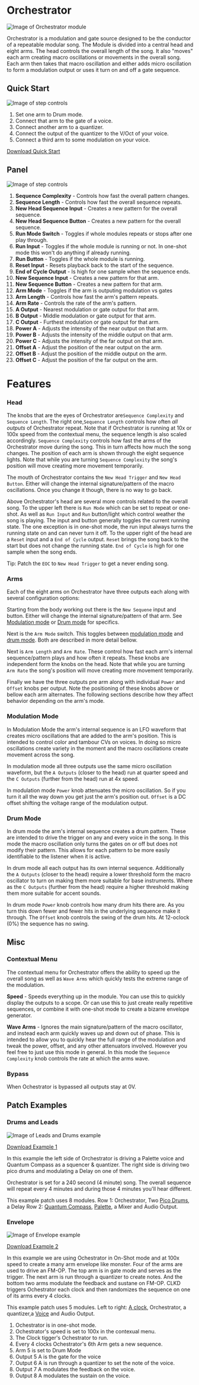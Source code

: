 # Orchestrator 

![Image of Orchestrator module](../images/Orchestrator.png)

Orchestrator is a modulation and gate source designed to be the conductor of a repeatable modular song. The Module is divided into a central head and eight arms. The head controls the overall length of the song. It also "moves" each arm creating macro oscillations or movements in the overall song. Each arm then takes that macro oscillation and either adds micro oscillation to form a modulation output or uses it turn on and off a gate sequence.

## Quick Start

![Image of step controls](../images/Orchestrator/quick_start_1.png)

1. Set one arm to Drum mode.
2. Connect that arm to the gate of a voice.
3. Connect another arm to a quantizer.
4. Connect the output of the quantizer to the V/Oct of your voice.
5. Connect a third arm to some modulation on your voice.

[Download Quick Start](../examples/Orchestrator/Orchestrator_QuickStart.vcvs?raw=true)

## Panel

![Image of step controls](../images/Orchestrator/labels.png)

1. **Sequence Complexity** - Controls how fast the overall pattern changes.
2. **Sequence Length** - Controls how fast the overall sequence repeats.
3. **New Head Sequence Input** - Creates a new pattern for the overall sequence.
4. **New Head Sequence Button** - Creates a new pattern for the overall sequence.
5. **Run Mode Switch** - Toggles if whole modules repeats or stops after one play through.
6. **Run Input** - Toggles if the whole module is running or not. In one-shot mode this won't do anything if already running.
7. **Run Button** - Toggles if the whole module is running.
8. **Reset Input** - Resets playback back to the start of the sequence.
9. **End of Cycle Output** - Is high for one sample when the sequence ends.
10. **New Sequence Input** - Creates a new pattern for that arm.
11. **New Sequence Button** - Creates a new pattern for that arm.
12. **Arm Mode** - Toggles if the arm is outputing modulation vs gates
13. **Arm Length** - Controls how fast the arm's pattern repeats.
14. **Arm Rate** - Controls the rate of the arm's pattern. 
15. **A Output** - Nearest modulation or gate output for that arm.
16. **B Output** - Middle modulation or gate output for that arm.
17. **C Output** - Furthest modulation or gate output for that arm.
18. **Power A** - Adjusts the intensity of the near output on that arm.
19. **Power B** - Adjusts the intensity of the middle output on that arm.
20. **Power C** - Adjusts the intensity of the far output on that arm.
21. **Offset A** - Adjust the position of the near output on the arm.
22. **Offset B** - Adjust the position of the middle output on the arm.
23. **Offset C** - Adjust the position of the far output on the arm.

# Features

### Head

The knobs that are the eyes of Orchestrator are`Sequence Complexity` and `Sequence Length`.  The right one,`Sequence Length` controls how often *all outputs* of Orchestrator repeat. Note that if Orchestrator is running at 10x or 100x speed from the contextual menu, the sequence length is also scaled accordingly. `Sequence Complexity` controls how fast the arms of the Orchestrator move during the song. This in turn affects how much the song changes. The position of each arm is shown through the eight sequence lights. Note that while you are turning `Sequence Complexity` the song's position will move creating more movement temporarily. 

The mouth of Orchestrator contains the `New Head Trigger` and `New Head Button`. Either will change the internal signature/pattern of the macro oscillations. Once you change it though, there is no way to go back. 

Above Orchestrator's head are several more controls related to the overall song. To the upper left there is `Run Mode` which can be set to repeat or one-shot. As well as `Run Input` and `Run` button/light which control weather the song is playing. The input and button generally toggles the current running state. The one exception is in one-shot mode, the run input always turns the running state on and can never turn it off. To  the upper right of the head are a `Reset` input and a `End of Cycle` output. `Reset` brings the song back to the start but does not change the running state. `End of Cycle` is high for one sample when the song ends.
 
Tip: Patch the `EOC` to `New Head Trigger` to get a never ending song.

### Arms

Each of the eight arms on Orchestrator have three outputs each along with several configuration options:

Starting from the body working out there is the `New Sequene` input and button. Either will change the internal signature/pattern of that arm. See [Modulation mode](#Modulation-Mode) or [Drum mode](#Drum-Mode) for specifics.

Next is the `Arm Mode` switch. This toggles between [modulation mode](#Modulation-Mode) and [drum mode](#Drum-Mode). Both are described in more detail bellow.

Next is `Arm Length` and `Arm Rate`.  These control how fast each arm's internal sequence/pattern plays and how often it repeats. These knobs are independent form the knobs on the head. Note that while you are turning `Arm Rate` the song's position will move creating more movement temporarily.

Finally we have the three outputs pre arm along with individual `Power` and `Offset` knobs per output. Note the positioning of these knobs above or bellow each arm alternates. The following sections describe how they affect behavior depending on the arm's mode.

### Modulation Mode
In Modulation Mode the arm's internal sequence is an LFO waveform that creates micro oscillations that are added to the arm's position. This is intended to control color and tambour CVs on voices. In doing so micro oscillations create variety in the moment and the macro oscillations create movement across the song.

In modulation mode all three outputs use the same micro oscillation waveform, but the `A Outputs` (closer to the head) run at quarter speed and the `C Outputs` (further from the head) run at 4x speed.

In modulation mode `Power` knob attenuates the micro oscillation. So if you turn it all the way down you get just the arm's position out. `Offset` is a DC offset shifting the voltage range of the modulation output.

### Drum Mode
In drum mode the arm's internal sequence creates a drum pattern. These are intended to drive the trigger on any and every voice in the song. In this mode the macro oscillation only turns the gates on or off but does not modify their pattern. This allows for each pattern to be more easily identifiable to the listener when it is active.

In drum mode all each output has its own internal sequence. Additionally the `A Outputs` (closer to the head) require a lower threshold form the macro oscillator to turn on making them more suitable for base instruments. Where as the `C Outputs` (further from the head) require a higher threshold making them more suitable for accent sounds.

In drum mode `Power` knob controls how many drum hits there are. As you turn this down fewer and fewer hits in the underlying sequence make it through. The `Offset` knob controls the swing of the drum hits. At 12-oclock (0%) the sequence has no swing.

## Misc

### Contextual Menu

The contextual menu for Orchestrator offers the ability to speed up the overall song as well as `Wave Arms` which quickly tests the extreme range of the modulation.

**Speed** - Speeds everything up in the module. You can use this to quickly display the outputs to a scope. Or can use this to just create really repetitive sequences, or combine it with one-shot mode to create a bizarre envelope generator.

**Wave Arms** - Ignores the main signature/pattern of the macro oscillator, and instead each arm quickly waves up and down out of phase. This is intended to allow you to quickly hear the full range of the modulation and tweak the power, offset, and any other attenuators involved. However you feel free to just use this mode in general. In this mode the `Sequence Complexity` knob controls the rate at which the arms wave.

### Bypass
When Ochestrator is bypassed all outputs stay at 0V.

## Patch Examples

### Drums and Leads

![Image of Leads and Drums example](../images/Orchestrator/example_1.png)

[Download Example 1](../examples/Orchestrator/Orchestrator_Example1.vcvs?raw=true)

In this example the left side of Orchestrator is driving a Palette voice and Quantum Compass as a squencer & quantizer. The right side is driving two pico drums and modulating a Delay on one of them. 

Orchestrator is set for a 240 second (4 minute) song. The overall sequence will repeat every 4 minutes and during those 4 minutes you'll hear different.

This example patch uses 8 modules. 
Row 1: Orchestrator, Two [Pico Drums](https://library.vcvrack.com/EricaCopies/PicoDrums), a Delay
Row 2: [Quantum Compass](https://library.vcvrack.com/PathSet-Infinity/QuantumCompass), [Palette](https://library.vcvrack.com/Atelier/AtelierPalette), a Mixer and Audio Output.

### Envelope 

![Image of Envelope example](../images/Orchestrator/example_2.png)

[Download Example 2](../examples/Orchestrator/Orchestrator_Example2.vcvs?raw=true)

In this example we are using Ochestrator in On-Shot mode and at 100x speed to create a many arm envelope like monster. Four of the arms are used to drive an FM-OP. The top arm is in gate mode and serves as the trigger. The next arm is run through a quantizer to create notes. And the bottom two arms modulate the feedback and sustane on FM-OP. CLKD triggers Ochestrator each clock and then randomizes the sequence on one of its arms every 4 clocks.

This example patch uses 5 modules. Left to right: [A clock](https://library.vcvrack.com/ImpromptuModular/Clocked-Clkd), Orchestrator, a quantizer,a [Voice](https://library.vcvrack.com/Bogaudio/Bogaudio-FMOp) and Audio Output.

1. Ochestrator is in one-shot mode.
2. Ochestrator's speed is set to 100x in the contexual menu.
2. The Clock tigger's Ochestrator to run.
3. Every 4 clocks Ochestrator's 6th Arm gets a new sequence.
4. Arm 5 is set to Drum Mode
5. Output 5 A is the gate for the voice
6. Output 6 A is run through a quantizer to set the note of the voice.
7. Output 7 A modulates the feedback on the voice.
8. Output 8 A modulates the sustain on the voice.

